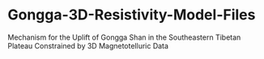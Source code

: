# Gongga-3D-Resistivity-Model-Files
Mechanism for the Uplift of Gongga Shan in the Southeastern Tibetan Plateau Constrained by 3D Magnetotelluric Data
